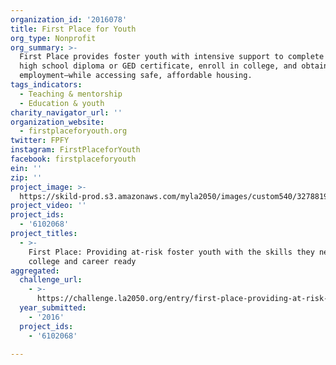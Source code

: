 ```yaml
---
organization_id: '2016078'
title: First Place for Youth
org_type: Nonprofit
org_summary: >-
  First Place provides foster youth with intensive support to complete their
  high school diploma or GED certificate, enroll in college, and obtain
  employment—while accessing safe, affordable housing.
tags_indicators:
  - Teaching & mentorship
  - Education & youth
charity_navigator_url: ''
organization_website:
  - firstplaceforyouth.org
twitter: FPFY
instagram: FirstPlaceforYouth
facebook: firstplaceforyouth
ein: ''
zip: ''
project_image: >-
  https://skild-prod.s3.amazonaws.com/myla2050/images/custom540/3278819955741-team89.jpg
project_video: ''
project_ids:
  - '6102068'
project_titles:
  - >-
    First Place: Providing at-risk foster youth with the skills they need to be
    college and career ready
aggregated:
  challenge_url:
    - >-
      https://challenge.la2050.org/entry/first-place-providing-at-risk-foster-youth-with-the-skills-they-need-to-be-college-and-career-ready
  year_submitted:
    - '2016'
  project_ids:
    - '6102068'

---
```

